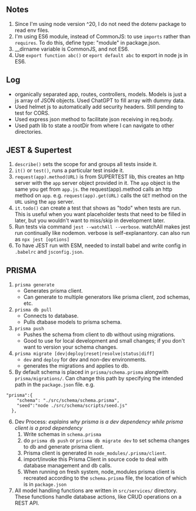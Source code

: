 ## Notes
1. Since I'm using node version ^20, I do not need the dotenv package to read env files.
2. I'm using ES6 module, instead of CommonJS: to use `imports` rather than `requires`. To do this, define type: "module" in package.json.
3. \_\_dirname variable is CommonJS, and not ES6.
4. Use `export function abc()` or `eport default abc` to export in node js in ES6.

## Log
- organically separated app, routes, controllers, models. Models is just a js array of JSON objects. Used ChatGPT to fill array with dummy data.
- Used helmet js to automatically add security headers. Still pending to test for CORS.
- Used express json method to facilitate json receiving in req.body.
- Used path lib to state a rootDir from where I can navigate to other directories.

## JEST & Supertest

1. `describe()` sets the scope for and groups all tests inside it.
2. `it()` or `test()`, runs a particular test inside it.
3. `request(app).method(URL)` is from SUPERTEST lib, this creates an http server with the `app` server object provided in it. The `app` object is the same you get from `app.js`. the request(app).method calls an http method on `app`. e.g. `request(app).get(URL)` calls the `GET` method on the `URL` using the `app` server.
4. `it.todo()` can create a test that shows as "todo" when tests are run. This is useful when you want placeholder tests that need to be filled in later, but you wouldn't want to miss/skip in development later.
5. Run tests via command `jest --watchAll --verbose`. watchAll makes jest run continually like nodemon. verbose is self-explanantory. can also run as `npx jest [options]`
6. To have JEST run with ESM, needed to install babel and write config in `.babelrc` and `jsconfig.json`.

## PRISMA

1. `prisma generate`
   - Generates prisma client.
   - Can generate to multiple generators like prisma client, zod schemas, etc.
2. `prisma db pull`
   - Connects to database.
   - Pulls dtabase models to prisma schema.
3. `prisma push`
   - Pushes the schema from client to db without using migrations.
   - Good to use for local development and small changes; if you don't want to version your schema changes. 
4. `prisma migrate [dev|deploy|reset|resolve|status|diff]`
    - `dev` and `deploy` for dev and non-dev environments.
    - generates the migrations and applies to db.
5. By default schema is placed in `prisma/schema.prisma` alongwith `prisma/migrations/`. Can change this path by specifying the intended path in the `package.json` file.
e.g. 
```
"prisma":{
    "schema": "./src/schema/schema.prisma",
    "seed":"node ./src/schema/scripts/seed.js"
  },
```
6. Dev Process: _explains why prisma is a dev dependency while prisma client is a prod dependency_
   1. Write schemas in `schema.prisma`
   2. do `prisma db push` or `prisma db migrate dev` to set schema changes to db and generate prisma client.
   3. Prisma client is generated in `node_modules/.prisma/client`.
   4. import/invoke this Prisma Client in source code to deal with database management and db calls.
   5. When running on fresh system, node_modules prisma client is recreated according to the `schema.prisma` file, the location of which is in `package.json`
7. All model handling functions are written in `src/services/` directory. These functions handle database actions, like CRUD operations on a REST API. 